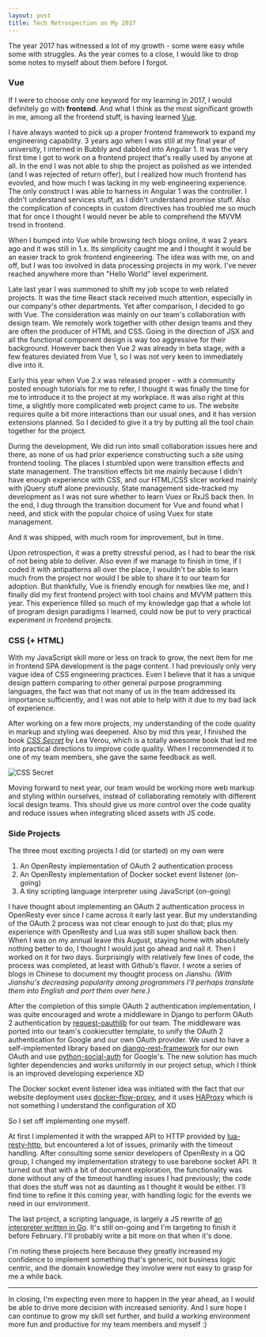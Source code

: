 ```yaml
---
layout: post
title: Tech Retrospection on My 2017
---
```


The year 2017 has witnessed a lot of my growth - some were easy while some with struggles.
As the year comes to a close, I would like to drop some notes to myself about them before I forgot.

### Vue
If I were to choose only one keyword for my learning in 2017, I would definitely go with **frontend**.
And what I think as the most significant growth in me, among all the frontend stuff,
is having learned [Vue](https://vuejs.org/).

I have always wanted to pick up a proper frontend framework to expand my engineering capability.
3 years ago when I was still at my final year of university, I interned in Bubbly and dabbled into Angular 1.
It was the very first time I got to work on a frontend project that's really used by anyone at all.
In the end I was not able to ship the project as polished as we intended (and I was rejected of return offer),
but I realized how much frontend has evovled, and how much I was lacking in my web engineering experience.
The only construct I was able to harness in Angular 1 was the controller.
I didn't understand services stuff, as I didn't understand promise stuff.
Also the complication of concepts in custom directives has troubled me so much
that for once I thought I would never be able to comprehend the MVVM trend in frontend.

When I bumped into Vue while browsing tech blogs online, it was 2 years ago and it was still in 1.x.
Its simplicity caught me and I thought it would be an easier track to grok frontend engineering.
The idea was with me, on and off, but I was too involved in data processing projects in my work.
I've never reached anywhere more than "Hello World" level experiment.

Late last year I was summoned to shift my job scope to web related projects.
It was the time React stack received much attention, especially in our company's other departments.
Yet after comparison, I decided to go with Vue.
The consideration was mainly on our team's collaboration with design team.
We remotely work together with other design teams and they are often the producer of HTML and CSS.
Going in the direction of JSX and all the functional component design is way too aggressive for their background.
However back then Vue 2 was already in beta stage, with a few features deviated from Vue 1,
so I was not very keen to immediately dive into it.

Early this year when Vue 2.x was released proper - with a community posted enough tutorials for me to refer,
I thought it was finally the time for me to introduce it to the project at my workplace.
It was also right at this time, a slightly more complicated web project came to us.
The website requires quite a bit more interactions than our usual ones, and it has version extensions planned.
So I decided to give it a try by putting all the tool chain together for the project.

During the development, We did run into small collaboration issues here and there,
as none of us had prior experience constructing such a site using frontend tooling.
The places I stumbled upon were transition effects and state management.
The transition effects bit me mainly because I didn't have enough experience with CSS,
and our HTML/CSS slicer worked mainly with jQuery stuff alone previously.
State management side-tracked my development as I was not sure whether to learn Vuex or RxJS back then.
In the end, I dug through the transition document for Vue and found what I need,
and stick with the popular choice of using Vuex for state management.

And it was shipped, with much room for improvement, but in time.

Upon retrospection, it was a pretty stressful period, as I had to bear the risk of not being able to deliver.
Also even if we manage to finish in time, if I coded it with antipatterns all over the place,
I wouldn't be able to learn much from the project nor would I be able to share it to our team for adoption.
But thankfully, Vue is friendly enough for newbies like me,
and I finally did my first frontend project with tool chains and MVVM pattern this year.
This experience filled so much of my knowledge gap that a whole lot of program design paradigms I learned,
could now be put to very practical experiment in frontend projects.


### CSS (+ HTML)
With my JavaScript skill more or less on track to grow, the next item for me in frontend SPA development is the page content.
I had previously only very vague idea of CSS engineering practices.
Even I believe that it has a unique design pattern comparing to other general purpose programming languages,
the fact was that not many of us in the team addressed its importance sufficiently,
and I was not able to help with it due to my bad lack of experience.

After working on a few more projects, my understanding of the code quality in markup and styling was deepened.
Also by mid this year, I finished the book [_CSS Secret_](http://shop.oreilly.com/product/0636920031123.do) by Lea Verou,
which is a totally awesome book that led me into practical directions to improve code quality.
When I recommended it to one of my team members, she gave the same feedback as well.

![CSS Secret](https://covers.oreillystatic.com/images/0636920031123/lrg.jpg)

Moving forward to next year, our team would be working more web markup and styling within ourselves,
instead of collaborating remotely with different local design teams.
This should give us more control over the code quality and reduce issues when integrating sliced assets with JS code.


### Side Projects
The three most exciting projects I did (or started) on my own were

1. An OpenResty implementation of OAuth 2 authentication process
2. An OpenResty implementation of Docker socket event listener (on-going)
3. A tiny scripting language interpreter using JavaScript (on-going)

I have thought about implementing an OAuth 2 authentication process in OpenResty ever since I came across it early last year.
But my understanding of the OAuth 2 process was not clear enough to just do that;
plus my experience with OpenResty and Lua was still super shallow back then.
When I was on my annual leave this August, staying home with absolutely nothing better to do,
I thought I would just go ahead and nail it.
Then I worked on it for two days.
Surprisingly with relatively few lines of code, the process was completed, at least with Github's flavor.
I wrote a series of blogs in Chinese to document my thought process on Jianshu.
_(With Jianshu's decreasing popularity among programmers I'll perhaps translate them into English and port them over here.)_

After the completion of this simple OAuth 2 authentication implementation,
I was quite encouraged and wrote a middleware in Django to perform OAuth 2 authentication by
[request-oauthlib](https://github.com/requests/requests-oauthlib) for our team.
The middleware was ported into our team's cookiecutter template,
to unify the OAuth 2 authentication for Google and our own OAuth provider.
We used to have a self-implemented library based on [django-rest-framework](http://www.django-rest-framework.org/) for our own OAuth
and use [python-social-auth](https://github.com/python-social-auth/social-app-django-mongoengine) for Google's.
The new solution has much lighter dependencies and works uniformly in our project setup,
which I think is an improved developing experience XD

The Docker socket event listener idea was initiated with the fact that
our website deployment uses [docker-flow-proxy](https://github.com/vfarcic/docker-flow-proxy),
and it uses [HAProxy](http://www.haproxy.org/) which is not something I understand the configuration of XD

So I set off implementing one myself.

At first I implemented it with the wrapped API to HTTP provided by [lua-resty-http](https://github.com/pintsized/lua-resty-http),
but encountered a lot of issues, primarily with the timeout handling.
After consulting some senior developers of OpenResty in a QQ group, I changed my implementation strategy to use barebone socket API.
It turned out that with a bit of document exploration,
the functionality was done without any of the timeout handling issues I had previously;
the code that does the stuff was not as daunting as I thought it would be either.
I'll find time to refine it this coming year, with handling logic for the events we need in our environment.

The last project, a scripting language, is largely a JS rewrite of [an interpreter written in Go](https://github.com/mmyoji/go-monkey).
It's still on-going and I'm targeting to finish it before February.
I'll probably write a bit more on that when it's done.

I'm noting these projects here because they greatly increased my confidence
to implement something that's generic, not business logic centric,
and the domain knowledge they involve were not easy to grasp for me a while back.

-----

In closing, I'm expecting even more to happen in the year ahead,
as I would be able to drive more decision with increased seniority.
And I sure hope I can continue to grow my skill set further,
and build a working environment more fun and productive for my team members and myself :)